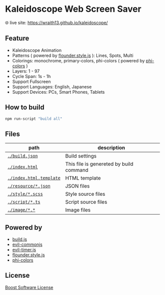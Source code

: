 # Kaleidoscope Web Screen Saver

🌐 live site: https://wraith13.github.io/kaleidoscope/

## Feature

- Kaleidoscope Animation
- Patterns ( powered by [flounder.style.js](https://github.com/wraith13/flounder.style.js) ): Lines, Spots, Multi
- Colorings: monochrome, primary-colors, phi-colors ( powered by [phi-colors](https://github.com/wraith13/phi-colors) )
- Layers: 1 - 97
- Cycle Span: 1s - 1h
- Support Fullscreen
- Support Languages: English, Japanese
- Support Devices: PCs, Smart Phones, Tablets

## How to build

```sh
npm run-script "build all"
```

## Files

|path|description|
|---|---|
|[`./build.json`](./build.json)|Build settings|
|[`./index.html`](./index.html)|This file is genereted by build command|
|[`./index.html.template`](./index.html.template)|HTML template|
|[`./resource/*.json`](./resource/)|JSON files|
|[`./style/*.scss`](./style/)|Style source files|
|[`./script/*.ts`](./script/)|Script source files|
|[`./image/*.*`](./resource/)|Image files|

## Powered by

- [build.js](https://github.com/wraith13/build.js)
- [evil-commonjs](https://github.com/wraith13/evil-commonjs)
- [evil-timer.js](https://github.com/wraith13/evil-timer.js)
- [flounder.style.js](https://github.com/wraith13/flounder.style.js)
- [phi-colors](https://github.com/wraith13/phi-colors)

## License

[Boost Software License](./LICENSE_1_0.txt)
